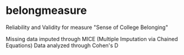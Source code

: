 # belongmeasure
Reliability and Validity for measure "Sense of College Belonging"

Missing data imputed through MICE (Multiple Imputation via Chained Equations)
Data analyzed through Cohen's D
